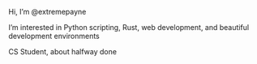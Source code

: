 Hi, I’m @extremepayne

I’m interested in Python scripting, Rust, web development, and beautiful development environments

CS Student, about halfway done
